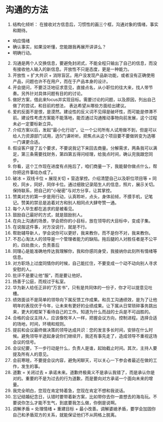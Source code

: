 # 沟通的方法

1. 结构化倾听： 在接收对方信息后，习惯性的画三个框，沟通对象的情绪，事实和期待。
  - 响应情绪
  - 确认事实，如果没听懂，您能跟我再展开讲讲么？
  - 明确行动。

2. 沟通是两个人交换信息，要避免封闭式，不能全程只输出了自己的信息，而没有接收他人输入的新信息。开放性不只是态度，更是一种能力。
3. 开放性 = 扩大共识 + 消除盲区。用户没发现产品新功能，或者没有正确使用产品，问题也许不在用户，而在于产品本身的设计。
4. 开会提问，不要泛泛地征求意见，直接点名，从小职位的往大来，找人带节奏。另外针对具体问题有目的的讨论。
5. 做好方案，借此来focus并实现目标。需要讨论的问题，以及原因，列出自己做了的尝试，和目前的想法， 表达希望从哪些方面给出建议。
6. 爱的反面不是恨，是漠然。建设性的反义词不见得是破坏性，而可能是停滞不前。建设性考虑方案能不能落地，能否通过沟通推动事物向前发展，这个过程未必一定要标新立异。
7. 介绍方案以后，发起“最小化行动”。让一个公司所有人试用做不到，但是可以给人力资源部门试用，选5门课听听。把焦点从这个项目要不要做转变为选哪一门课更合适。
8. 假设客户提了五个要求，不要说我记下来回去商量。分解需求，两条我可以满足，第三条需要找财务，第四第五得问经理，给我点时间，确认完我跟您同步。 
9. 你看，这个工作现在进度有点拖后了，咱们商量一下，我能替你做点什么，帮你把这件事给办成了。
10. 破冰 = 双线卡位 + 展现关切 + 营造掌控。介绍清楚自己以及职位项目等 + 同校，同乡，同好，同伴卡位。通过细致记录陌生人的信息，照片，展示关切。保持联系，把自己的“小秘密”与对方分享，让其掌控。
11. 赞美对方的第一步是用行动，认真聆听，点头，身体前倾，不摸手机，记笔记。赞美的禁忌是追着对方和别人相同点大肆夸赞一通。
12. 每个人毕生都在追求的是被看见。
13. 鼓励自己最好的方式，就是鼓励别人。
14. 在向上沟通的场景，学会把你的小目标，放在领导的大目标中，变成子集。 
15. 在说服这件事，对方没说行，就是不行。
16. 帮助辅导新人，学会说你可以更好，我来教你，而不是你不对，我来教你。
17. 不忍心淘汰人的领导是一个管理者能力的缺陷。拖后腿的人对胜任者是不公平的，四处救火，负责善后
18. 同理心是能准确地传达我理解你，我和你感同身受，我接纳你此刻所有情绪等信息。
19. 对方职场上过度同情你的时候，自己能扛住，不要变成一个动不动向别人寻求安慰的人。
20. 批评不是要让他“服”，而是要让他好。
21. 扬善于公庭，而规过于私室。
22. 华为新人给任正非的“万言书”，只有是共同体的一份子，你才可以提意见吐槽。
23. 绩效面谈不是简单的领导向下属反馈工作成果。和员工沟通绩效，是为了让他明年的表现优于今年，让未来有更好的业绩成果。让下属从日常琐碎事务跳出来，更大的框架下看待自己的工作。知道为什么而战的士兵是不可战胜的。
24. 合格的会议主持人，应该像牧羊人一样，把握会议方向，控制进程。选择合适的场地，时间，环境和规则。
25. 提前和会议最终做决策的领导达成共识：您的发言多长时间，安排在什么时候。避免领导半途起身说你们继续开，我还有事先走了，造成领导不重视这场会议的信号。
26. 会议纪要，下一步行动是什么，负责人是谁，起始截止时间。其次，主持人要提及所有人的意见。
27. 会前寒暄，不要提会议内容，避免闲聊天，可以关心一下参会者最近在做的工作，发生的事。
28. 道歉 = 关闭过去 + 承诺未来。道歉终极奥义不是承认我错了，而是承认你是对的。重要的不是为过去的行为道歉，而是要向对方承诺一个面向未来的增量。
29. 我完全明白，您现在肯定特着急，您现在肯定不想和我说话。
30. 忘记结婚纪念日，认错时要带着新方案，比如带你去你一直想去的海岛玩。不要说你怎么才能不生气，到底要我怎么做，你倒是说啊。
31. 调解矛盾 = 处理情绪 + 重建目标 + 最小改善。调解婆媳矛盾，要学会加固你自己和矛盾双方的关系，就能保证他们不从网格上脱离。
